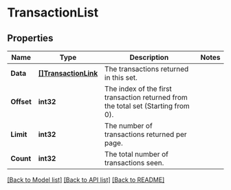 # TransactionList

## Properties
Name | Type | Description | Notes
------------ | ------------- | ------------- | -------------
**Data** | [**[]TransactionLink**](TransactionLink.md) | The transactions returned in this set. | 
**Offset** | **int32** | The index of the first transaction returned from the total set (Starting from 0). | 
**Limit** | **int32** | The number of transactions returned per page. | 
**Count** | **int32** | The total number of transactions seen. | 

[[Back to Model list]](../README.md#documentation-for-models) [[Back to API list]](../README.md#documentation-for-api-endpoints) [[Back to README]](../README.md)


